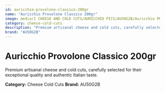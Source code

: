```yaml
---
id: auricchio-provolone-classico-200gr
name: "Auricchio Provolone Classico 200gr"
image: media/1 CHEESE AND COLD CUTS/AURICCHIO PICS/AU50G2B/Auricchio PROVOLONE CLASSICO 200gr.jpg
category: cheese-cold-cuts
description: "Premium artisanal cheese and cold cuts, carefully selected for their exceptional quality and authentic Italian taste."
brand: "AU50G2B"
---
```


# Auricchio Provolone Classico 200gr

Premium artisanal cheese and cold cuts, carefully selected for their exceptional quality and authentic Italian taste.

**Category:** Cheese Cold Cuts
**Brand:** AU50G2B
